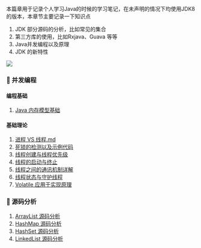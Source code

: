 本篇章用于记录个人学习Java的时候的学习笔记，在未声明的情况下均使用JDK8的版本，本章节主要记录一下知识点

1. JDK 部分源码的分析，比如常见的集合
2. 第三方库的使用，比如Rxjava、Guava 等等
3. Java并发编程以及原理
4. JDK 的新特性

<img src='https://pic.zhoutao123.com/blog/java/logo2.png'>

### 🔀 并发编程

#### 编程基础

1. [Java 内存模型基础](./并发编程/编程基础/1、Java%20内存模型基础.md)

#### 基础理论

1. [进程 VS  线程.md](./并发编程/基础理论/进程%20VS%20%20线程.md)
2. [死锁的检测以及示例代码](./并发编程/基础理论/死锁的检测以及示例代码.md)
3. [线程创建与线程优先级](./并发编程/基础理论/线程创建与线程优先级.md)
4. [线程的启动与终止](./并发编程/基础理论/线程的启动与终止.md)
5. [线程之间的通讯机制详解](./并发编程/基础理论/线程之间的通讯机制详解.md)
6. [线程状态与守护线程](./并发编程/基础理论/线程状态与守护线程.md)
7. [Volatile 应用于实现原理](./并发编程/基础理论/Volatile%20应用于实现原理.md)


### 📖 源码分析
1. [ArrayList 源码分析](./源码类分析/ArrayList%20源码分析.md)
2. [HashMap 源码分析](./源码类分析/HashMap%20源码分析.md)
3. [HashSet 源码分析](./源码类分析/HashSet%20源码分析.md)
4. [LinkedList 源码分析](./源码类分析/LinkedList%20源码分析.md)

   

